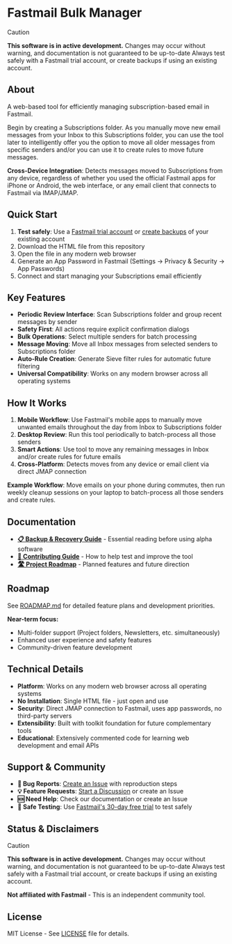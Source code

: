# Fastmail Bulk Manager

> [!CAUTION]
> **This software is in active development.** 
> Changes may occur without warning, and documentation is not guaranteed to be up-to-date Always test safely with a Fastmail trial account, or create backups if using an existing account.

## About

A web-based tool for efficiently managing subscription-based email in Fastmail. 

Begin by creating a Subscriptions folder. As you manually move new email messages from your Inbox to this Subscriptions folder, you can use the tool later to intelligently offer you the option to move all older messages from specific senders and/or you can use it to create rules to move future messages.

**Cross-Device Integration**: Detects messages moved to Subscriptions from any device, regardless of whether you used the official Fastmail apps for iPhone or Android, the web interface, or any email client that connects to Fastmail via IMAP/JMAP.

## Quick Start

1. **Test safely**: Use a [Fastmail trial account](https://app.fastmail.com/signup/) or [create backups](BACKUP.md) of your existing account
2. Download the HTML file from this repository 
3. Open the file in any modern web browser
4. Generate an App Password in Fastmail (Settings → Privacy & Security → App Passwords)
5. Connect and start managing your Subscriptions email efficiently

## Key Features

- **Periodic Review Interface**: Scan Subscriptions folder and group recent messages by sender
- **Safety First**: All actions require explicit confirmation dialogs
- **Bulk Operations**: Select multiple senders for batch processing
- **Message Moving**: Move all Inbox messages from selected senders to Subscriptions folder
- **Auto-Rule Creation**: Generate Sieve filter rules for automatic future filtering
- **Universal Compatibility**: Works on any modern browser across all operating systems

## How It Works

1. **Mobile Workflow**: Use Fastmail's mobile apps to manually move unwanted emails throughout the day from Inbox to Subscriptions folder
2. **Desktop Review**: Run this tool periodically to batch-process all those senders
3. **Smart Actions**: Use tool to move any remaining messages in Inbox and/or create rules for future emails
4. **Cross-Platform**: Detects moves from any device or email client via direct JMAP connection

**Example Workflow**: Move emails on your phone during commutes, then run weekly cleanup sessions on your laptop to batch-process all those senders and create rules.

## Documentation

- **[📋 Backup & Recovery Guide](BACKUP.md)** - Essential reading before using alpha software
- **[🤝 Contributing Guide](CONTRIBUTING.md)** - How to help test and improve the tool
- **[🛣️ Project Roadmap](#roadmap)** - Planned features and future direction

## Roadmap

See [ROADMAP.md](ROADMAP.md) for detailed feature plans and development priorities.

**Near-term focus:**
- Multi-folder support (Project folders, Newsletters, etc. simultaneously)
- Enhanced user experience and safety features
- Community-driven feature development

## Technical Details

- **Platform**: Works on any modern web browser across all operating systems
- **No Installation**: Single HTML file - just open and use
- **Security**: Direct JMAP connection to Fastmail, uses app passwords, no third-party servers
- **Extensibility**: Built with toolkit foundation for future complementary tools
- **Educational**: Extensively commented code for learning web development and email APIs

## Support & Community

- **🐛 Bug Reports**: [Create an Issue](../../issues) with reproduction steps
- **💡 Feature Requests**: [Start a Discussion](../../discussions) or create an Issue
- **🆘 Need Help**: Check our documentation or create an Issue
- **🧪 Safe Testing**: Use [Fastmail's 30-day free trial](https://app.fastmail.com/signup/) to test safely

## Status & Disclaimers

> [!CAUTION]
> **This software is in active development.** 
> Changes may occur without warning, and documentation is not guaranteed to be up-to-date Always test safely with a Fastmail trial account, or create backups if using an existing account.

**Not affiliated with Fastmail** - This is an independent community tool.

## License

MIT License - See [LICENSE](LICENSE) file for details.

